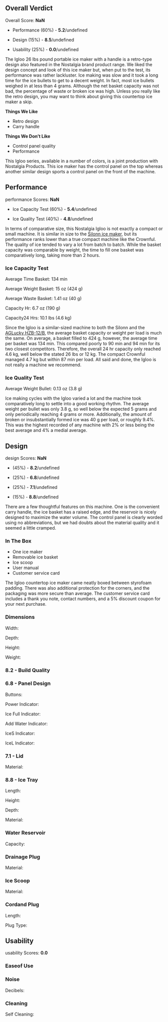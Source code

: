 Overall Verdict
---------------

Overall Score: **NaN**

*   Performance (60%) - **5.2**/undefined
    
*   Design (15%) - **8.5**/undefined
    
*   Usability (25%) - **0.0**/undefined
    

The Igloo 26 lbs pound portable ice maker with a handle is a retro-type design also featured in the Nostalgia brand product range. We liked the design concept and look of this ice maker but, when put to the test, its performance was rather lackluster. Ice making was slow and it took a long time for the ice bullets to get to a decent weight. In fact, most ice bullets weighed in at less than 4 grams. Although the net basket capacity was not bad, the percentage of waste or broken ice was high. Unless you really like the retro design, you may want to think about giving this countertop ice maker a skip.

**Things We Like**

*   Retro design
*   Carry handle

**Things We Don’t Like**

*   Control panel quality
*   Performance

This Igloo series, available in a number of colors, is a joint production with Nostalgia Products. This ice maker has the control panel on the top whereas another similar design sports a control panel on the front of the machine.

Performance
-----------

performance Scores: **NaN**

*   Ice Capacity Test (60%) - **5.4**/undefined
    
*   Ice Quality Test (40%) - **4.8**/undefined
    

In terms of comparative size, this Nostalgia Igloo is not exactly a compact or small machine. It is similar in size to the [Silonn ice maker](https://healthykitchen101.com/ice-makers/reviews/silonn/silonn-countertop-ice-maker-slim01/), but its performance ranks lower than a true compact machine like the Crownful. The quality of ice tended to vary a lot from batch to batch. While the basket capacity was comparable by weight, the time to fill one basket was comparatively long, taking more than 2 hours.

### Ice Capacity Test

Average Time Basket: 134 min

Average Weight Basket: 15 oz (424 g)

Average Waste Basket: 1.41 oz (40 g)

Capacity Hr: 6.7 oz (190 g)

Capacity24 Hrs: 10.1 lbs (4.6 kg)

Since the Igloo is a similar-sized machine to both the Silonn and the [AGLucky HZB-12/B](https://healthykitchen101.com/ice-makers/reviews/aglucky/aglucky-ice-maker-hzb-12b/), the average basket capacity or weight per load is much the same. On average, a basket filled to 424 g, however, the average time per basket was 134 min. This compared poorly to 90 min and 94 min for its two closest competitors. Therefore, the overall 24 hr capacity only reached 4.6 kg, well below the stated 26 lbs or 12 kg. The compact Crownful managed 4.7 kg but within 87 min per load. All said and done, the Igloo is not really a machine we recommend.

### Ice Quality Test

Average Weight Bullet: 0.13 oz (3.8 g)

Ice making cycles with the Igloo varied a lot and the machine took comparatively long to settle into a good working rhythm. The average weight per bullet was only 3.8 g, so well below the expected 5 grams and only periodically reaching 4 grams or more. Additionally, the amount of broken or insubstantially formed ice was 40 g per load, or roughly 9.4%. This was the highest recorded of any machine with 2% or less being the best average and 4% a medial average.

Design
------

design Scores: **NaN**

*   (45%) - **8.2**/undefined
    
*   (25%) - **6.8**/undefined
    
*   (25%) - **7.1**/undefined
    
*   (15%) - **8.8**/undefined
    

There are a few thoughtful features on this machine. One is the convenient carry handle, the ice basket has a raised edge, and the reservoir is nicely designed to maximize the water volume. The control panel is clearly worded using no abbreviations, but we had doubts about the material quality and it seemed a little cramped.

### In The Box

*   One ice maker
*   Removable ice basket
*   Ice scoop
*   User manual
*   Customer service card

The Igloo countertop ice maker came neatly boxed between styrofoam padding. There was also additional protection for the corners, and the packaging was more secure than average. The customer service card includes a thank you note, contact numbers, and a 5% discount coupon for your next purchase.

### Dimensions

Width:

Depth:

Height:

Weight:

### 8.2 - Build Quality

### 6.8 - Panel Design

Buttons:

Power Indicator:

Ice Full Indicator:

Add Water Indicator:

IceS Indicator:

IceL Indicator:

### 7.1 - Lid

Material:

### 8.8 - Ice Tray

Length:

Height:

Depth:

Material:

### Water Reservoir

Capacity:

### Drainage Plug

Material:

### Ice Scoop

Material:

### Cordand Plug

Length:

Plug Type:

Usability
---------

usability Scores: **0.0**

### Easeof Use

### Noise

Decibels:

### Cleaning

Self Cleaning:
